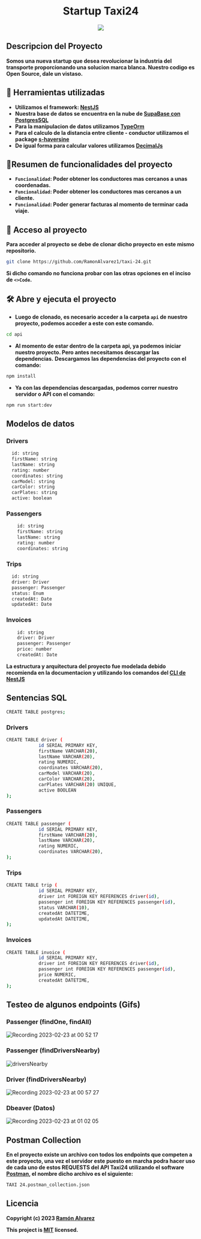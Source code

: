 <h1 align="center"> Startup Taxi24 </h1>
<p align="center"><img src="https://user-images.githubusercontent.com/61937309/220811048-3a1d96ed-acd8-48d6-85a0-9ed67c63ec63.png"><p>

## Descripcion del Proyecto
**Somos una nueva startup que desea revolucionar la industria del transporte proporcionando una solucion marca blanca.
Nuestro codigo es Open Source, dale un vistaso.**

## :construction: Herramientas utilizadas
- **Utilizamos el framework: <a href= "https://docs.nestjs.com">NestJS</a>**
- **Nuestra base de datos se encuentra en la nube de  <a href="https://supabase.com/">SupaBase con PostgresSQL</a>**
- **Para la manipulacion de datos utilizamos <a href="https://typeorm.io/">TypeOrm</a>**
- **Para el calculo de la distancia entre cliente - conductor utilizamos el package <a href="https://www.npmjs.com/package/s-haversine">s-haversine</a>**
- **De igual forma para calcular valores utilizamos <a href="https://www.npmjs.com/package/decimal.js?activeTab=readme">DecimalJs</a>**

## :hammer:Resumen de funcionalidades del proyecto
- **`Funcionalidad`: Poder obtener los conductores mas cercanos a unas coordenadas.**
- **`Funcionalidad`: Poder obtener los conductores mas cercanos a un cliente.**
- **`Funcionalidad`: Poder generar facturas al momento de terminar cada viaje.**

## 📁 Acceso al proyecto
**Para acceder al proyecto se debe de clonar dicho proyecto en este mismo repositorio.**
```bash
git clone https://github.com/RamonAlvarez1/taxi-24.git
```
**Si dicho comando no funciona probar con las otras opciones en el inciso de `<>Code`.**


## 🛠️ Abre y ejecuta el proyecto

- **Luego de clonado, es necesario acceder a la carpeta `api` de nuestro proyecto, podemos acceder a este con este comando.**
```bash
cd api
```

- **Al momento de estar dentro de la carpeta api, ya podemos iniciar nuestro proyecto. Pero antes necesitamos descargar las dependencias.**
**Descargamos las dependencias del proyecto con el comando:**
```bash
npm install
```

- **Ya con las dependencias descargadas, podemos correr nuestro servidor o API con el comando:**
```bash
npm run start:dev
```
## Modelos de datos
### **Drivers**
```bash
  id: string
  firstName: string
  lastName: string
  rating: number
  coordinates: string
  carModel: string
  carColor: string
  carPlates: string
  active: boolean
```
### **Passengers**
```bash
    id: string
    firstName: string
    lastName: string
    rating: number
    coordinates: string
```
### **Trips**
```bash
  id: string
  driver: Driver
  passenger: Passenger
  status: Enum
  createdAt: Date
  updatedAt: Date
```
### **Invoices**
```bash
    id: string
    driver: Driver
    passenger: Passenger
    price: number
    createdAt: Date
```


**La estructura y arquitectura del proyecto fue modelada debido recomienda en la documentacion y utilizando los comandos del <a href="https://docs.nestjs.com/cli/usages">CLI de NestJS</a>**

## Sentencias SQL

```bash
CREATE TABLE postgres;
```

### **Drivers**
```bash
CREATE TABLE driver (
			id SERIAL PRIMARY KEY,
			firstName VARCHAR(20),
			lastName VARCHAR(20),
			rating NUMERIC,
			coordinates VARCHAR(20),
			carModel VARCHAR(20),
			carColor VARCHAR(20),
			carPlates VARCHAR(20) UNIQUE,
			active BOOLEAN
);
```
### **Passengers**
```bash
CREATE TABLE passenger (
			id SERIAL PRIMARY KEY,
			firstName VARCHAR(20),
			lastName VARCHAR(20),
			rating NUMERIC,
			coordinates VARCHAR(20),
);
```
### **Trips**
```bash
CREATE TABLE trip (
			id SERIAL PRIMARY KEY,
			driver int FOREIGN KEY REFERENCES driver(id),
			passenger int FOREIGN KEY REFERENCES passenger(id),
			status VARCHAR(10),
			createdAt DATETIME,
			updatedAt DATETIME,
);
```
### **Invoices**
```bash
CREATE TABLE invoice (
			id SERIAL PRIMARY KEY,
			driver int FOREIGN KEY REFERENCES driver(id),
			passenger int FOREIGN KEY REFERENCES passenger(id),
			price NUMERIC,
			createdAt DATETIME,
);

```
## Testeo de algunos endpoints (Gifs)
### Passenger (findOne, findAll)
![Recording 2023-02-23 at 00 52 17](https://user-images.githubusercontent.com/61937309/220823920-b3eeb2da-9551-4cb3-a21b-230365de81a9.gif)

### Passenger (findDriversNearby)
![driversNearby](https://user-images.githubusercontent.com/61937309/220824224-0cfcadc2-415e-46ee-a0a6-07598b272fd4.gif)

### Driver (findDriversNearby)
![Recording 2023-02-23 at 00 57 27](https://user-images.githubusercontent.com/61937309/220824505-fbe3b99b-e141-4559-a6d2-1fdb1e36ad16.gif)

### Dbeaver (Datos)
![Recording 2023-02-23 at 01 02 05](https://user-images.githubusercontent.com/61937309/220824966-011e2b5f-7152-45f0-bbe0-5b9e46a24f7b.gif)

## Postman Collection
**En el proyecto existe un archivo con todos los endpoints que competen a este proyecto, una vez el servidor este puesto en marcha podra hacer uso de cada uno de estos REQUESTS del API Taxi24 utilizando el software <a href="https://www.postman.com/">Postman</a>, el nombre dicho archivo es el siguiente:**
```bash
TAXI 24.postman_collection.json
```

## Licencia
**Copyright (c) 2023 <a href="https://github.com/RamonAlvarez1">Ramón Alvarez</a>**

**This project is [MIT](https://choosealicense.com/licenses/mit/) licensed.**
